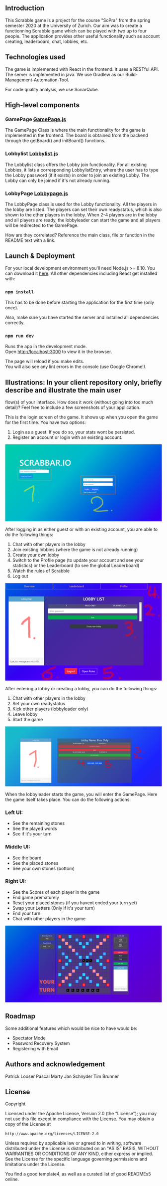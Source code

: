 ## Introduction

This Scrabble game is a project for the course "SoPra" from the spring semester 2020 at the University of Zurich. Our aim was to create a functionning Scrabble game which can be played with two up to four people. The application provides other useful functionality such as account creating, leaderboard, chat, lobbies, etc.

##  Technologies used

The game is implemented with React in the frontend. It uses a RESTful API.
The server is implemented in java.
We use Gradlew as our Build-Management-Automation-Tool.

For code quality analysis, we use SonarQube.

##  High-level components

### GamePage [GamePage.js](src/components/game/GamePage.js)

The GamePage Class is where the main functionality for the game is implemented in the frontend. The board is obtained from the backend through the getBoard() and initBoard() functions.

###  Lobbylist [Lobbylist.js](src/components/overview/Lobbylist.js)

The Lobbylist class offers the Lobby join functionality. For all existing Lobbies, it lists a corresponding LobbylistEntry, where the user has to type the Lobby password (if it exists) in order to join an existing Lobby. The Lobby can only be joined if it's not already running.

###  LobbyPage [Lobbypage.js](src/components/lobby/LobbyPage.js)

The LobbyPage class is used for the Lobby functionality. All the players in the lobby are listed. The players can set their own readystatus, which is also shown to the other players in the lobby. When 2-4 players are in the lobby and all players are ready, the lobbyleader can start the game and all players will be redirected to the GamePage.




How are they correlated? Reference the main class, file or function in the README text
with a link.

##  Launch & Deployment

For your local development environment you'll need Node.js >= 8.10. You can download it [here](https://nodejs.org). All other dependencies including React get installed with:

### `npm install`

This has to be done before starting the application for the first time (only once).

Also, make sure you have started the server and installed all dependencies correctly.


### `npm run dev`

Runs the app in the development mode.<br>
Open [http://localhost:3000](http://localhost:3000) to view it in the browser.

The page will reload if you make edits.<br>
You will also see any lint errors in the console (use Google Chrome!).



##  Illustrations: In your client repository only, briefly describe and illustrate the main user
flow(s) of your interface. How does it work (without going into too much detail)? Feel free
to include a few screenshots of your application.


This is the login screen of the game. It shows up when you open the game for the first time. You have two options:
1. Login as a guest. If you do so, your stats wont be persisted.
2. Register an account or login with an existing account.

![Login](/readme_images/login.png?raw=true "Optional Title")


After logging in as either guest or with an existing account, you are able to do the following things:
1. Chat with other players in the lobby
2. Join existing lobbies (where the game is not already running)
3. Create your own lobby
4. Switch to the Profile page (to update your account and see your statistics) or the Leaderboard (to see the global Leaderboard)
5. Watch the rules of Scrabble
6. Log out

![overview](/readme_images/overview.png?raw=true "Optional Title")


After entering a lobby or creating a lobby, you can do the following things:
1. Chat with other players in the lobby
2. Set your own readystatus
3. Kick other players (lobbyleader only)
4. Leave lobby
5. Start the game

![lobby](/readme_images/lobby.png?raw=true "Optional Title")

When the lobbyleader starts the game, you will enter the GamePage. Here the game itself takes place.
You can do the following actions:

### Left UI:

* See the remaining stones
* See the played words
* See if it's your turn

### Middle UI:

* See the board
* See the placed stones
* See your own stones (bottom)

### Right UI:

* See the Scores of each player in the game
* End game prematurely
* Reset your placed stones (if you havent ended your turn yet)
* Swap your Letters (Only if it's your turn)
* End your turn
* Chat with other players in the game

![game](/readme_images/game.png?raw=true "Optional Title")


##  Roadmap

Some additional features which would be nice to have would be:

* Spectator Mode
* Password Recovery System
* Registering with Email


##  Authors and acknowledgement

Patrick Looser
Pascal Marty
Jan Schnyder
Tim Brunner


##  License
Copyright 

Licensed under the Apache License, Version 2.0 (the "License");
you may not use this file except in compliance with the License.
You may obtain a copy of the License at

    http://www.apache.org/licenses/LICENSE-2.0

Unless required by applicable law or agreed to in writing, software
distributed under the License is distributed on an "AS IS" BASIS,
WITHOUT WARRANTIES OR CONDITIONS OF ANY KIND, either express or implied.
See the License for the specific language governing permissions and
limitations under the License.

You find a good template4, as well as a curated list of good READMEs5 online.
